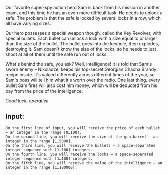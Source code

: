 Our favorite super-spy action hero Sam is back from his mission in another exam, and this time he has an even more difficult task. He needs to unlock a safe. The problem is that the safe is locked by several locks in a row, which all have varying sizes.

Our hero possesses a special weapon though, called the Key Revolver, with special bullets. Each bullet can unlock a lock with a size equal to or larger than the size of the bullet. The bullet goes into the keyhole, then explodes, destroying it. Sam doesn't know the size of the locks, so he needs to just shoot at all of them until the safe run out of locks.

What's behind the safe, you ask? Well, intelligence! It is told that Sam's sworn enemy – Nikoladze, keeps his top-secret Georgian Chacha Brandy recipe inside. It's valued differently across different times of the year, so Sam's boss will tell him what it's worth over the radio. One last thing, every bullet Sam fires will also cost him money, which will be deducted from his pay from the price of the intelligence. 

*Good luck, operative.*

## Input: 

	On the first line of input, you will receive the price of each bullet – an integer in the range [0…100].
	On the second line, you will receive the size of the gun barrel – an integer in the range [1…5000].
	On the third line, you will receive the bullets – a space-separated integer sequence with [1…100] integers.
	On the fourth line, you will receive the locks – a space-separated integer sequence with [1…100] integers.
	On the fifth line, you will receive the value of the intelligence – an integer in the range [1…100000].

